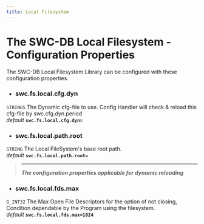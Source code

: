 ```yaml
---
title: Local Filesystem
---
```




# The SWC-DB Local Filesystem - Configuration Properties
The SWC-DB Local Filesystem Library can be configured with these configuration properties.

* ### swc.fs.local.cfg.dyn
```STRINGS```
The Dynamic cfg-file to use. Config Handler will check & reload this cfg-file by swc.cfg.dyn.period \
_default_ **```swc.fs.local.cfg.dyn=```**

* ### swc.fs.local.path.root
```STRING```
The Local FileSystem's base root path. \
_default_ **```swc.fs.local.path.root=```**


 > ***
 > **_The configuration properties applicable for dynamic reloading_**

* ### swc.fs.local.fds.max
```G_INT32```
The Max Open File Descriptors for the option of not closing, Condition dependable by the Program using the filesystem. \
_default_ **```swc.fs.local.fds.max=1024```**

